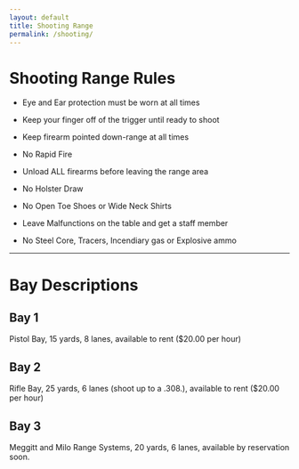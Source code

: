 ```yaml
---
layout: default
title: Shooting Range
permalink: /shooting/
---
```


# Shooting Range Rules

- Eye and Ear protection must be worn at all times

- Keep your finger off of the trigger until ready to shoot

- Keep firearm pointed down-range at all times

- No Rapid Fire

- Unload ALL firearms before leaving the range area

- No Holster Draw

- No Open Toe Shoes or Wide Neck Shirts

- Leave Malfunctions on the table and get a staff member

- No Steel Core, Tracers, Incendiary gas or Explosive ammo

<hr>

# Bay Descriptions

## Bay 1 
Pistol Bay, 15 yards, 8 lanes, available to rent ($20.00 per hour) 

## Bay 2
Rifle Bay, 25 yards, 6 lanes (shoot up to a .308.), available to rent ($20.00 per hour)

## Bay 3
Meggitt and Milo Range Systems, 20 yards, 6 lanes, available by reservation soon.

